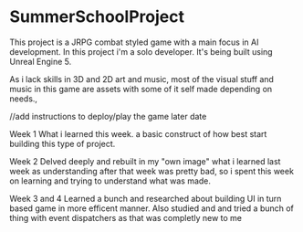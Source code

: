 # SummerSchoolProject

This project is a JRPG combat styled game with a main focus in AI development. 
In this project i'm a solo developer.
It's being built using Unreal Engine 5.

As i lack skills in 3D and 2D art and music, most of the visual stuff and music in this game are assets with some of it self made depending on needs., 

//add instructions to deploy/play the game later date

Week 1
What i learned this week. a basic construct of how best start building this type of project.

Week 2
Delved deeply and rebuilt in my "own image" what i learned last week as understanding after that week was pretty bad, 
so i spent this week on learning and trying to understand what was made.

Week 3 and 4
Learned a bunch and researched about building UI in turn based game in more efficent manner. Also studied and and tried a bunch of thing with event dispatchers as that was completly new to me
